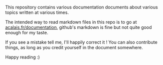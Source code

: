 This repository contains various documentation documents about various topics written at various times.

The intended way to read markdown files in this repo is to go at [acalais.fr/documentation](https://acalais.fr/documentation), github's markdown is fine but not quite good enough for my taste.

If you see a mistake tell me, I'll happily correct it !
You can also contribute things, as long as you credit yourself in the document somewhere.

Happy reading :)